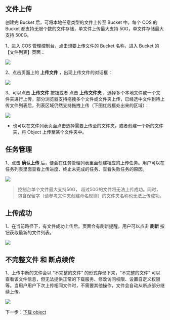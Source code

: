 
## 文件上传

创建完 Bucket 后，可将本地任意类型的文件上传至 Bucket 中。每个 COS 的 Bucket 都支持无限个数的文件存储，单文件上传最大支持 50G，单文件存储最大支持 500G。

1、进入 COS 管理控制台，点击想要上传文件的 Bucket 名称，进入 Bucket 的【文件列表】页面：

![](https://mc.qcloudimg.com/static/img/d3e05e819435efc8be79044d3e3b4b9d/image.png)

2、点击页面上的 **上传文件** ，出现上传文件的对话框：

![](//mc.qcloudimg.com/static/img/a4552a6c079a45bb1c16d3791267993a/image.png)

3、可以点击 **上传文件** 按钮或者 点击 **上传文件夹** ，选择多个本地文件或一个文件夹进行上传，部分浏览器支持拖拽多个文件或文件夹上传，已经选中文件到待上传文件列表后，列表区域仍然支持拖拽上传（下图红线框处出来的区域）：

![](//mc.qcloudimg.com/static/img/a68126d819aa34a0b0bf2b65322f8481/image.png)

- 也可以在文件列表页面点击选择需要上传至的文件夹，或者创建一个新的文件夹，将 Object 上传至某个文件夹中。

## 任务管理
1、点击 **确认上传** 后，便会在任务管理列表里面创建相应的上传任务。用户可以在任务列表里面查看上传进度、终止未完成的任务、查看失败任务的原因。

![](https://mc.qcloudimg.com/static/img/e502373933234c93c1fcd7aa475fa040/image.png)

> 控制台单个文件最大支持50G， 超过50G的文件将无法上传成功。同时，包含保留字（请参考文件夹创建命名规则）的文件夹名称也无法上传成功。

## 上传成功

1、在当前路径下，有文件成功上传后。页面会有刷新提醒，用户可以点击 **刷新** 按钮获取最新的文件列表。

![](//mc.qcloudimg.com/static/img/87c8ed9ea0c62e3987d19eb3c1737775/image.png)

## 不完整文件 和 断点续传
1、上传中断的文件会以 “不完整的文件” 的形式存储下来，“不完整的文件” 可以查看该文件信息，但无法提供正常的下载服务、修改访问权限、设置自定义权限等。当用户用户下次上传相同文件时，不需要其他操作，文件会自动从断点部分继续上传。

![](https://mc.qcloudimg.com/static/img/f2e8982eaad79aab5e54a48c7b52237d/image.png)


下一步：[下载 object]()
